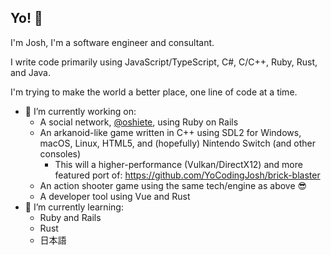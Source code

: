 ## Yo! 👋

I'm Josh, I'm a software engineer and consultant.

I write code primarily using JavaScript/TypeScript, C#, C/C++, Ruby, Rust, and Java.

I'm trying to make the world a better place, one line of code at a time.

- 🔭 I’m currently working on:
  * A social network, [@oshiete](https://github.com/oshiete), using Ruby on Rails
  * An arkanoid-like game written in C++ using SDL2 for Windows, macOS, Linux, HTML5, and (hopefully) Nintendo Switch (and other consoles)
    * This will a higher-performance (Vulkan/DirectX12) and more featured port of: https://github.com/YoCodingJosh/brick-blaster
  * An action shooter game using the same tech/engine as above 😎
  * A developer tool using Vue and Rust
- 🌱 I’m currently learning:
  * Ruby and Rails
  * Rust
  * 日本語

<!--
**YoCodingJosh/YoCodingJosh** is a ✨ _special_ ✨ repository because its `README.md` (this file) appears on your GitHub profile.

Here are some ideas to get you started:

- 🔭 I’m currently working on ...
- 🌱 I’m currently learning ...
- 👯 I’m looking to collaborate on ...
- 🤔 I’m looking for help with ...
- 💬 Ask me about ...
- 📫 How to reach me: ...
- 😄 Pronouns: ...
- ⚡ Fun fact: ...
-->
